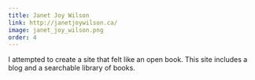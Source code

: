 ```yaml
---
title: Janet Joy Wilson
link: http://janetjoywilson.ca/
image: janet_joy_wilson.png
order: 4
---
```


I attempted to create a site that felt like an open book. This site includes a blog and a searchable library of books.
